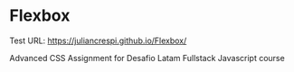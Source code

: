 # Flexbox

Test URL: https://juliancrespi.github.io/Flexbox/

Advanced CSS Assignment for Desafio Latam Fullstack Javascript course
